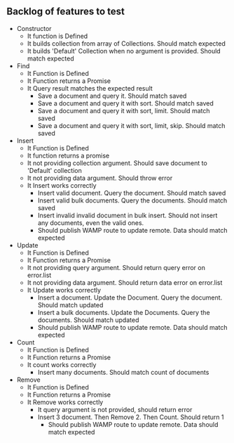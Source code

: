 ## Backlog of features to test

* Constructor
  * It function is Defined
  * It builds collection from array of Collections. Should match expected
  * It builds 'Default' Collection when no argument is provided. Should match expected
* Find
  * It Function is Defined
  * It Function returns a Promise
  * It Query result matches the expected result
    * Save a document and query it. Should match saved
    * Save a document and query it with sort. Should match saved
    * Save a document and query it with sort, limit. Should match saved
    * Save a document and query it with sort, limit, skip. Should match saved
* Insert
  * It Function is Defined
  * It function returns a promise
  * It not providing collection argument. Should save document to 'Default' collection
  * It not providing data argument. Should throw error
  * It Insert works correctly
    * Insert valid document. Query the document. Should match saved
    * Insert valid bulk documents. Query the documents. Should match saved
    * Insert invalid invalid document in bulk insert. Should not insert any documents, even the valid ones.
    * Should publish WAMP route to update remote. Data should match expected
* Update
  * It Function is Defined
  * It Function returns a Promise
  * It not providing query argument. Should return query error on error.list
  * It not providing data argument. Should return data error on error.list
  * It Update works correctly
    * Insert a document. Update the Document. Query the document. Should match updated
    * Insert a bulk documents. Update the Documents. Query the documents. Should match updated
    * Should publish WAMP route to update remote. Data should match expected
* Count
  * It Function is Defined
  * It Function returns a Promise
  * It count works correctly
    * Insert many documents. Should match count of documents
* Remove
  * It Function is Defined
  * It Function returns a Promise
  * It Remove works correctly
    * It query argument is not provided, should return error
    * Insert 3 document. Then Remove 2. Then Count. Should return 1
      * Should publish WAMP route to update remote. Data should match expected
